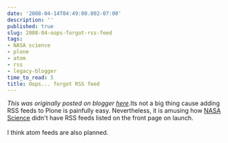 ```yaml
---
date: '2008-04-14T04:49:00.002-07:00'
description: ''
published: true
slug: 2008-04-oops-forgot-rss-feed
tags:
- NASA science
- plone
- atom
- rss
- legacy-blogger
time_to_read: 5
title: Oops... forgot RSS feed
---
```


*This was originally posted on blogger [here](https://pydanny.blogspot.com/2008/04/oops-forgot-rss-feed.html)*.Its not a big thing cause adding RSS feeds to Plone is painfully easy.  Nevertheless, it is amusing how <a href="http://nasascience.nasa.gov/">NASA Science</a> didn't have RSS feeds listed on the front page on launch.<br /><br />I think atom feeds are also planned.